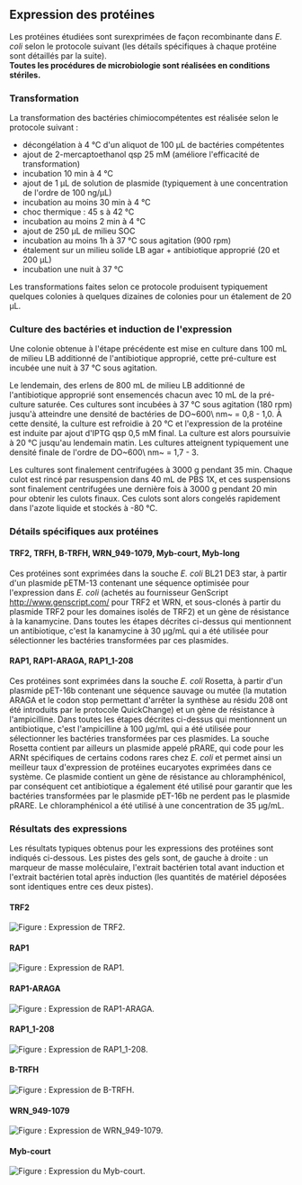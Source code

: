 ## Expression des protéines

Les protéines étudiées sont surexprimées de façon recombinante dans *E. coli*
selon le protocole suivant (les détails spécifiques à chaque protéine sont
détaillés par la suite).  
**Toutes les procédures de microbiologie sont réalisées en conditions
stériles.**


### Transformation

La transformation des bactéries chimiocompétentes est réalisée selon le
protocole suivant :

- décongélation à 4 °C d'un aliquot de 100 µL de bactéries compétentes
- ajout de 2-mercaptoethanol qsp 25 mM (améliore l'efficacité de transformation)
- incubation 10 min à 4 °C
- ajout de 1 µL de solution de plasmide (typiquement à une concentration de
  l'ordre de 100 ng/µL)
- incubation au moins 30 min à 4 °C
- choc thermique : 45 s à 42 °C
- incubation au moins 2 min à 4 °C
- ajout de 250 µL de milieu SOC
- incubation au moins 1h à 37 °C sous agitation (900 rpm)
- étalement sur un milieu solide LB agar + antibiotique approprié (20 et 200 µL)
- incubation une nuit à 37 °C

Les transformations faites selon ce protocole produisent typiquement quelques
colonies à quelques dizaines de colonies pour un étalement de 20 µL.


### Culture des bactéries et induction de l'expression

Une colonie obtenue à l'étape précédente est mise en culture dans 100 mL de
milieu LB additionné de l'antibiotique approprié, cette pré-culture est incubée
une nuit à 37 °C sous agitation.

Le lendemain, des erlens de 800 mL de milieu LB additionné de l'antibiotique
approprié sont ensemencés chacun avec 10 mL de la pré-culture saturée.
Ces cultures sont incubées à 37 °C sous agitation (180 rpm) jusqu'à atteindre
une densité de bactéries de DO~600\ nm~ = 0,8 - 1,0. À cette densité, la culture
est refroidie à 20 °C et l'expression de la protéine est induite par ajout
d'IPTG qsp 0,5 mM final. La culture est alors poursuivie à 20 °C jusqu'au
lendemain matin. Les cultures atteignent typiquement une densité finale de
l'ordre de DO~600\ nm~ = 1,7 - 3.

Les cultures sont finalement centrifugées à 3000 g pendant 35 min. Chaque culot
est rincé par resuspension dans 40 mL de PBS 1X, et ces suspensions sont
finalement centrifugées une dernière fois à 3000 g pendant 20 min pour obtenir
les culots finaux. Ces culots sont alors congelés rapidement dans l'azote
liquide et stockés à -80 °C.


### Détails spécifiques aux protéines

#### TRF2, TRFH, B-TRFH, WRN_949-1079, Myb-court, Myb-long

Ces protéines sont exprimées dans la souche *E. coli* BL21 DE3 star, à partir
d'un plasmide pETM-13 contenant une séquence optimisée pour l'expression dans
*E. coli* (achetés au fournisseur GenScript <http://www.genscript.com/> pour
TRF2 et WRN, et sous-clonés à partir du plasmide TRF2 pour les domaines isolés
de TRF2) et un gène de résistance à la kanamycine. Dans toutes les étapes
décrites ci-dessus qui mentionnent un antibiotique, c'est la kanamycine à 30
µg/mL qui a été utilisée pour sélectionner les bactéries transformées par
ces plasmides.


#### RAP1, RAP1-ARAGA, RAP1_1-208

Ces protéines sont exprimées dans la souche *E. coli* Rosetta, à partir d'un
plasmide pET-16b contenant une séquence sauvage ou mutée (la mutation ARAGA et
le codon stop permettant d'arrêter la synthèse au résidu 208 ont été introduits
par le protocole QuickChange) et un gène de résistance à l'ampicilline.
Dans toutes les étapes décrites ci-dessus qui mentionnent un antibiotique, c'est
l'ampicilline à 100 µg/mL qui a été utilisée pour sélectionner les bactéries
transformées par ces plasmides. La souche Rosetta contient par ailleurs un
plasmide appelé pRARE, qui code pour les ARNt spécifiques de certains codons
rares chez *E. coli* et permet ainsi un meilleur taux d'expression de protéines
eucaryotes exprimées dans ce système. Ce plasmide contient un gène de résistance
au chloramphénicol, par conséquent cet antibiotique a également été utilisé pour
garantir que les bactéries transformées par le plasmide pET-16b ne perdent pas
le plasmide pRARE. Le chloramphénicol a été utilisé à une concentration de 35
µg/mL.


### Résultats des expressions

Les résultats typiques obtenus pour les expressions des protéines sont indiqués
ci-dessous. Les pistes des gels sont, de gauche à droite : un marqueur de masse
moléculaire, l'extrait bactérien total avant induction et l'extrait bactérien
total après induction (les quantités de matériel déposées sont identiques entre
ces deux pistes).


#### TRF2

![Figure : Expression de TRF2.](mat-meth/figures/expression-trf2.png)


#### RAP1

![Figure : Expression de RAP1.](mat-meth/figures/expression-rap1.png)


#### RAP1-ARAGA

![Figure : Expression de RAP1-ARAGA.](mat-meth/figures/expression-araga.png)


#### RAP1_1-208

![Figure : Expression de RAP1_1-208.](mat-meth/figures/expression-rap1-208.png)


#### B-TRFH

![Figure : Expression de B-TRFH.](mat-meth/figures/expression-b-trfh.png)


#### WRN_949-1079

![Figure : Expression de WRN_949-1079.](mat-meth/figures/expression-wrn.png)


#### Myb-court

![Figure : Expression du Myb-court.](mat-meth/figures/expression-myb-court.png)


